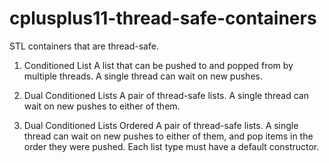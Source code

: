 # cplusplus11-thread-safe-containers

STL containers that are thread-safe.

1. Conditioned List
  A list that can be pushed to and popped from by multiple
  threads.
  A single thread can wait on new pushes.

2. Dual Conditioned Lists
  A pair of thread-safe lists.
  A single thread can wait on new pushes to either of them.

3. Dual Conditioned Lists Ordered
  A pair of thread-safe lists.
  A single thread can wait on new pushes to either of them,
  and pop items in the order they were pushed.
  Each list type must have a default constructor.

